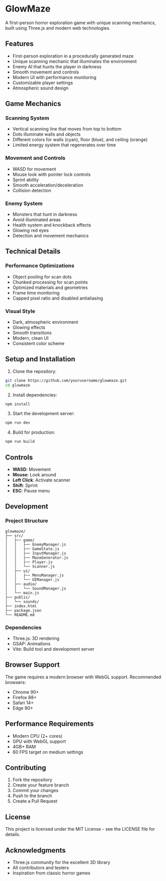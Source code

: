 # GlowMaze

A first-person horror exploration game with unique scanning mechanics, built using Three.js and modern web technologies.

## Features

- First-person exploration in a procedurally generated maze
- Unique scanning mechanic that illuminates the environment
- Enemy AI that hunts the player in darkness
- Smooth movement and controls
- Modern UI with performance monitoring
- Customizable player settings
- Atmospheric sound design

## Game Mechanics

### Scanning System
- Vertical scanning line that moves from top to bottom
- Dots illuminate walls and objects
- Different colors for walls (cyan), floor (blue), and ceiling (orange)
- Limited energy system that regenerates over time

### Movement and Controls
- WASD for movement
- Mouse look with pointer lock controls
- Sprint ability
- Smooth acceleration/deceleration
- Collision detection

### Enemy System
- Monsters that hunt in darkness
- Avoid illuminated areas
- Health system and knockback effects
- Glowing red eyes
- Detection and movement mechanics

## Technical Details

### Performance Optimizations
- Object pooling for scan dots
- Chunked processing for scan points
- Optimized materials and geometries
- Frame time monitoring
- Capped pixel ratio and disabled antialiasing

### Visual Style
- Dark, atmospheric environment
- Glowing effects
- Smooth transitions
- Modern, clean UI
- Consistent color scheme

## Setup and Installation

1. Clone the repository:
```bash
git clone https://github.com/yourusername/glowmaze.git
cd glowmaze
```

2. Install dependencies:
```bash
npm install
```

3. Start the development server:
```bash
npm run dev
```

4. Build for production:
```bash
npm run build
```

## Controls

- **WASD**: Movement
- **Mouse**: Look around
- **Left Click**: Activate scanner
- **Shift**: Sprint
- **ESC**: Pause menu

## Development

### Project Structure
```
glowmaze/
├── src/
│   ├── game/
│   │   ├── EnemyManager.js
│   │   ├── GameState.js
│   │   ├── InputManager.js
│   │   ├── MazeGenerator.js
│   │   ├── Player.js
│   │   └── Scanner.js
│   ├── ui/
│   │   ├── MenuManager.js
│   │   └── UIManager.js
│   ├── audio/
│   │   └── SoundManager.js
│   └── main.js
├── public/
│   └── sounds/
├── index.html
├── package.json
└── README.md
```

### Dependencies
- Three.js: 3D rendering
- GSAP: Animations
- Vite: Build tool and development server

## Browser Support

The game requires a modern browser with WebGL support. Recommended browsers:
- Chrome 90+
- Firefox 88+
- Safari 14+
- Edge 90+

## Performance Requirements

- Modern CPU (2+ cores)
- GPU with WebGL support
- 4GB+ RAM
- 60 FPS target on medium settings

## Contributing

1. Fork the repository
2. Create your feature branch
3. Commit your changes
4. Push to the branch
5. Create a Pull Request

## License

This project is licensed under the MIT License - see the LICENSE file for details.

## Acknowledgments

- Three.js community for the excellent 3D library
- All contributors and testers
- Inspiration from classic horror games 
